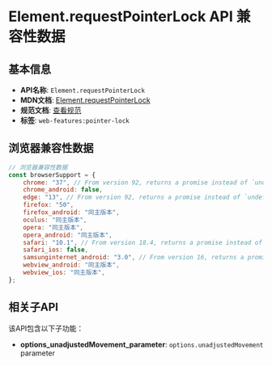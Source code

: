 # Element.requestPointerLock API 兼容性数据

## 基本信息

- **API名称**: `Element.requestPointerLock`
- **MDN文档**: [Element.requestPointerLock](https://developer.mozilla.org/docs/Web/API/Element/requestPointerLock)
- **规范文档**: [查看规范](https://w3c.github.io/pointerlock/#dom-element-requestpointerlock)
- **标签**: `web-features:pointer-lock`

## 浏览器兼容性数据

```javascript
// 浏览器兼容性数据
const browserSupport = {
    chrome: "37", // From version 92, returns a promise instead of `undefined`. The behavior reflects [a specification ch...,
    chrome_android: false,
    edge: "13", // From version 92, returns a promise instead of `undefined`. The behavior reflects [a specification ch...,
    firefox: "50",
    firefox_android: "同主版本",
    oculus: "同主版本",
    opera: "同主版本",
    opera_android: "同主版本",
    safari: "10.1", // From version 18.4, returns a promise instead of `undefined`. The behavior reflects [a specification ...,
    safari_ios: false,
    samsunginternet_android: "3.0", // From version 16, returns a promise instead of `undefined`. The behavior reflects [a specification ch...,
    webview_android: "同主版本",
    webview_ios: "同主版本",
};

```

## 相关子API

该API包含以下子功能：

- **options_unadjustedMovement_parameter**: `options.unadjustedMovement` parameter

